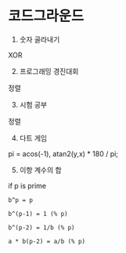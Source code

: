 # 코드그라운드

1. 숫자 골라내기

XOR

2. 프로그래밍 경진대회

정렬

3. 시험 공부

정렬

4. 다트 게임

pi = acos(-1), atan2(y,x) * 180 / pi;

5. 이항 계수의 합

if p is prime

    b^p = p
	
	b^(p-1) = 1 (% p)
	
	b^(p-2) = 1/b (% p)
	
	a * b(p-2) = a/b (% p)
